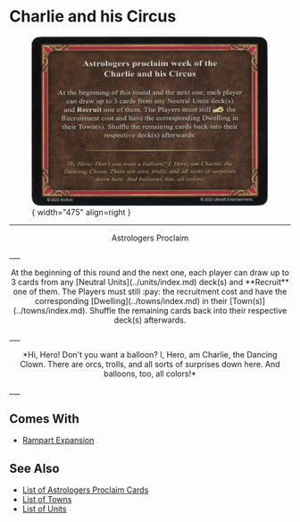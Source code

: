 # Charlie and his Circus

<figure markdown="span">

![Charlie and his Circus](../assets/astrologers_proclaim-charlie_and_his_circus.webp){ width="475" align=right }

</figure>

___
<p style="text-align: center;" markdown>Astrologers Proclaim</p>
___
<p style="text-align: center;" markdown>At the beginning of this round and the next one, each player can draw up to 3 cards from any [Neutral Units](../units/index.md) deck(s) and **Recruit** one of them. The Players must still :pay: the recruitment cost and have the corresponding [Dwelling](../towns/index.md) in their [Town(s)](../towns/index.md). Shuffle the remaining cards back into their respective deck(s) afterwards.</p>
___
<p style="text-align: center;" markdown>*Hi, Hero! Don't you want a balloon? I, Hero, am Charlie, the Dancing Clown. There are orcs, trolls, and all sorts of surprises down here. And balloons, too, all colors!*</p>
___


## Comes With

- [Rampart Expansion](../content.md)


## See Also

- [List of Astrologers Proclaim Cards](index.md)
- [List of Towns](../towns/index.md)
- [List of Units](../units/index.md)
